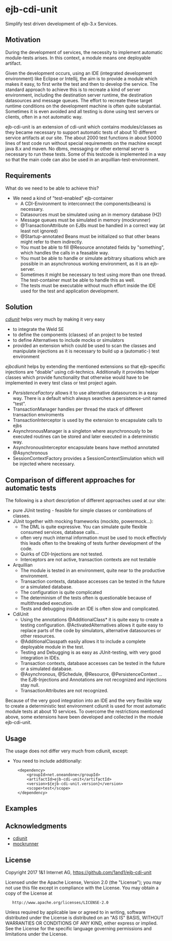 # ejb-cdi-unit 

Simplify test driven development of ejb-3.x Services. 

## Motivation
During the development of services, the necessity to implement automatic module-tests arises. In this context, a module means one deployable artifact.

Given the development occurs, using an IDE (integrated development environment) like Eclipse or Intellij, the aim is to provide a module which makes it easy, to first write the test and then to develop the service. The standard approach to achieve this is to recreate a kind of server environment, including the destination server runtime, the destination datasources and message queues.
The effort to recreate these target runtime conditions on the development machine is often quite substantial. Sometimes it is even avoided and all testing is done using test servers or clients, often in a not automatic way.

ejb-cdi-unit is an extension of cdi-unit which contains modules/classes as they became necessary to support automatic tests of about 10 different service artifacts at our site. The about 2000 test functions in about 50000 lines of test code run without special requirements on the machine except java 8.x and maven. No dbms, messaging or other external server is necessary to run these tests. Some of this testcode is implemented in a way so that the main code can also be used in an arquillian-test-environment.


## Requirements
What do we need to be able to achieve this?

* We need a kind of "test-enabled" ejb-container
    * A CDI-Environment to interconnect the components(beans) is necessary.
    * Datasources must be simulated using an in memory database (H2)
    * Message queues must be simulated in memory (mockrunner)
    * @TransactionAttribute on EJBs must be handled in a correct way (at least not ignored)
    * @Startup-annotated Beans must be initialized so that other beans might refer to them indirectly. 
    * You must be able to fill @Resource annotated fields by "something", which handles the calls in a feasable way.
    * You must be able to handle or simulate arbitrary situations which are possible in an asynchronous working environment, as it is an ejb-server.
    * Sometimes it might be necessary to test using more than one thread. The test-container must be able to handle this as well.
    * The tests must be executable without much effort inside the IDE used for the test and application development.

## Solution

[*cdiunit*](http://jglue.org/cdi-unit/) helps very much by making it very easy 

* to integrate the Weld SE
* to define the components (classes) of an project to be tested
* to define Alternatives to include mocks or simulators
* provided an extension which could be used to scan the classes and manipulate injections as it is necessary to build up a (automatic-) test environment

*ejbcdiunit* helps by extending the mentioned extensions so that ejb-specific injections are "doable" using cdi-technics. Additionally it provides helper classes which provide functionality that otherwise would have to be implemented in every test class or test project again.

* *PersistenceFactory* allows it to use alternative datasources in a easy way. There is a default which always searches a persistence-unit named "test".
* TransactionManager handles per thread the stack of different transaction enviroments
* TransactionInterceptor is used by the extension to encapsulate calls to ejbs
* AsynchronousManager is a singleton where asynchronously to be executed routines can be stored and later executed in a deterministic way.
* AsynchronousInterceptor encapsulate beans have method annotated @Asynchronous
* SessionContextFactory provides a SessionContextSimulation which will be injected where necessary.


## Comparison of different approaches for automatic tests

The following is a short description of different approaches used at our site:

* pure JUnit testing - feasible for simple classes or combinations of classes. 
* JUnit together with mocking frameworks (mockito, powermock...): 
    * The DML is quite expressive. You can simulate quite flexible consumed services, database calls...
    * often very much internal information must be used to mock effectivly this leads often to the breaking of tests 
    further development of the code.
    * Quirks of CDI-Injections are not tested.
    * Interceptors are not active, transaction contexts are not testable
* Arquillian
    * The module is tested in an environment, quite near to the productive environment.
    * Transaction contexts, database accesses can be tested in the future or a simulated database.
    * The configuration is quite complicated
    * The determinism of the tests often is questionable because of multithreaded execution.
    * Tests and debugging inside an IDE is often slow and complicated. 
* CdiUnit
    * Using the annotations @AdditionalClass* it is quite easy to create a testing 
    configuration. @ActivatedAlternatives allows it quite easy to replace parts of the code by simulators, 
    alternative datasources or other resources. 
    * @AdditionalClasspath easily allows it to include a complete deployable module in the test.
    * Testing and Debugging is as easy as JUnit-testing, with very good integration in IDEs.
    * Transaction contexts, database accesses can be tested in the future or a simulated database.
    * @Asynchronous, @Schedule, @Resource, @PersistenceContext ... the EJB-Injections and Annotations are not 
    recognized and injections stay null.
    * TransactionAttributes are not recognized.
    
Because of the very good integration into an IDE and the very flexible way to create a deterministic test environment 
cdiunit is used for most automatic module tests at about 10 services. To overcome the restrictions mentioned above, 
some extensions have been developed and collected in the module ejb-cdi-unit.


## Usage

The usage does not differ very much from cdiunit, except: 

* You need to include additionally:    

        <dependency>
            <groupId>net.oneandone</groupId>
            <artifactId>ejb-cdi-unit</artifactId>
            <version>${ejb-cdi-unit.version}</version>
            <scope>test</scope>
        </dependency> 

  
## Examples




## Acknowledgments

* [cdiunit](https://github.com/BrynCooke/cdi-unit)
* [mockrunner]()


## License

Copyright 2017 1&amp;1 Internet AG, https://github.com/1and1/ejb-cdi-unit

   Licensed under the Apache License, Version 2.0 (the "License");
   you may not use this file except in compliance with the License.
   You may obtain a copy of the License at

       http://www.apache.org/licenses/LICENSE-2.0

   Unless required by applicable law or agreed to in writing, software
   distributed under the License is distributed on an "AS IS" BASIS,
   WITHOUT WARRANTIES OR CONDITIONS OF ANY KIND, either express or implied.
   See the License for the specific language governing permissions and
   limitations under the License.

